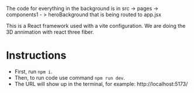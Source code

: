 The code for everything in the background is in src -> pages -> components1 - > heroBackground
that is being routed to app.jsx

This is a React framework used with a vite configuration. We are doing the 3D annimation with react three fiber. 

# Instructions

- First, run `npm i`.
- Then, to run code use command `npm run dev`.
- The URL will show up in the terminal, for example: http://localhost:5173/
